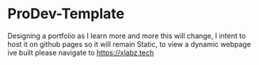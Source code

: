 # ProDev-Template
 Designing a portfolio as I learn more and more this will change, I intent to host it on github pages so it will remain Static, to view a dynamic webpage ive built please navigate to https://xlabz.tech
